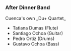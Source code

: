 ### After Dinner Band

<div class='pre-list'>
Cuenca's own _Du+ Quartet_
</div>

  - Tatiana Dumas (Flute)
  - Santiago Ochoa (Guitar)
  - Pedro Ortiz (Drums)
  - Gustavo Ochoa (Bass)